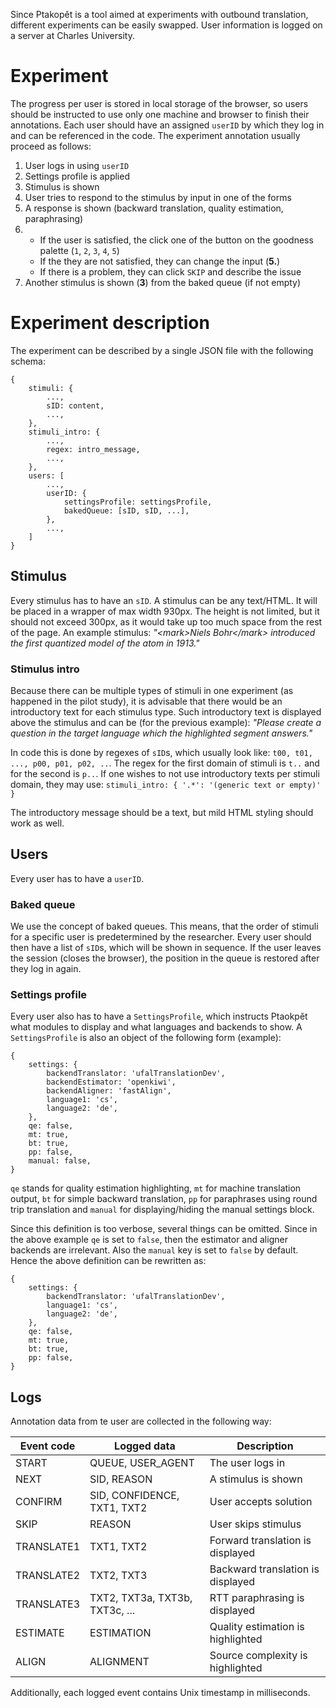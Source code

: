 Since Ptakopět is a tool aimed at experiments with outbound translation, different experiments can be easily swapped. User information is logged on a server at Charles University.

# Experiment

The progress per user is stored in local storage of the browser, so users should be instructed to use only one machine and browser to finish their annotations. Each user should have an assigned `userID` by which they log in and can be referenced in the code. The experiment annotation usually proceed as follows:

1. User logs in using `userID`
2. Settings profile is applied
3. Stimulus is shown
4. User tries to respond to the stimulus by input in one of the forms
5. A response is shown (backward translation, quality estimation, paraphrasing)
6. - If the user is satisfied, the click one of the button on the goodness palette (`1`, `2`, `3`, `4`, `5`)
   - If the they are not satisfied, they can change the input (__5.__)
   - If there is a problem, they can click `SKIP` and describe the issue
7. Another stimulus is shown (__3__) from the baked queue (if not empty)

# Experiment description

The experiment can be described by a single JSON file with the following schema:

```
{
    stimuli: {
        ...,
        sID: content,
        ...,
    },
    stimuli_intro: {
        ...,
        regex: intro_message,
        ...,
    },
    users: [
        ...,
        userID: {
            settingsProfile: settingsProfile,
            bakedQueue: [sID, sID, ...],
        },
        ...,
    ]
}
```

## Stimulus

Every stimulus has to have an `sID`. A stimulus can be any text/HTML. It will be placed in a wrapper of max width 930px. The height is not limited, but it should not exceed 300px, as it would take up too much space from the rest of the page. An example stimulus: _"&lt;mark>Niels Bohr&lt;/mark> introduced the first quantized model of the atom in 1913."_

### Stimulus intro

Because there can be multiple types of stimuli in one experiment (as happened in the pilot study), it is advisable that there would be an introductory text for each stimulus type. Such introductory text is displayed above the stimulus and can be (for the previous example): _"Please create a question in the target language which the highlighted segment answers."_

In code this is done by regexes of `sID`s, which usually look like: `t00, t01, ..., p00, p01, p02, ..`. The regex for the first domain of stimuli is `t..` and for the second is `p..`. If one wishes to not use introductory texts per stimuli domain, they may use: `stimuli_intro: { '.*': '(generic text or empty)' }`

The introductory message should be a text, but mild HTML styling should work as well.

## Users

Every user has to have a `userID`.

### Baked queue

We use the concept of baked queues. This means, that the order of stimuli for a specific user is predetermined by the researcher. Every user should then have a list of `sID`s, which will be shown in sequence. If the user leaves the session (closes the browser), the position in the queue is restored after they log in again.

### Settings profile

Every user also has to have a `SettingsProfile`, which instructs Ptaokpět what modules to display and what languages and backends to show. A `SettingsProfile` is also an object of the following form (example):

```
{
    settings: {
        backendTranslator: 'ufalTranslationDev',
        backendEstimator: 'openkiwi',
        backendAligner: 'fastAlign',
        language1: 'cs',
        language2: 'de',
    },
    qe: false,
    mt: true,
    bt: true,
    pp: false,
    manual: false,
}
```

`qe` stands for quality estimation highlighting, `mt` for machine translation output, `bt` for simple backward translation, `pp` for paraphrases using round trip translation and `manual` for displaying/hiding the manual settings block.

Since this definition is too verbose, several things can be omitted. Since in the above example `qe` is set to `false`, then the estimator and aligner backends are irrelevant. Also the `manual` key is set to `false` by default. Hence the above definition can be rewritten as:


```
{
    settings: {
        backendTranslator: 'ufalTranslationDev',
        language1: 'cs',
        language2: 'de',
    },
    qe: false,
    mt: true,
    bt: true,
    pp: false,
}
```

## Logs

Annotation data from te user are collected in the following way:

| Event code | Logged data | Description |
|-|-|-|
| START      | QUEUE, USER_AGENT | The user logs in |
| NEXT       | SID, REASON | A stimulus is shown |
| CONFIRM    | SID, CONFIDENCE, TXT1, TXT2 | User accepts solution |
| SKIP       | REASON | User skips stimulus |
| TRANSLATE1 | TXT1, TXT2 | Forward translation is displayed |
| TRANSLATE2 | TXT2, TXT3 | Backward translation is displayed |
| TRANSLATE3 | TXT2, TXT3a, TXT3b, TXT3c, ... | RTT paraphrasing is displayed |
| ESTIMATE   | ESTIMATION | Quality estimation is highlighted |
| ALIGN      | ALIGNMENT  | Source complexity is highlighted |

Additionally, each logged event contains Unix timestamp in milliseconds.